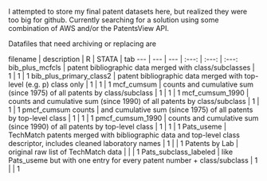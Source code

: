 I attempted to store my final patent datasets here, but realized they were too big for github. Currently searching for a solution using some combination of AWS and/or the PatentsView API.

Datafiles that need archiving or replacing are

filename | description | R | STATA | tab
--- | --- | --- | :---: | :---: | :---:
bib_plus_mcfcls | patent bibliographic data merged with class/subclasses | 1 | 1 | 1
bib_plus_primary_class2 | patent bibliographic data merged with top-level (e.g. p) class only | 1 | 1 | 1
mcf_cumsum | counts and cumulative sum (since 1975) of all patents by class/subclass | 1 | 1 | 1
mcf_cumsum_1990 | counts and cumulative sum (since 1990) of all patents by class/subclass | 1 | 1 | 1
pmcf_cumsum	counts | and cumulative sum (since 1975) of all patents by top-level class | 1 | 1 | 1
pmcf_cumsum_1990 | counts and cumulative sum (since 1990) of all patents by  top-level class | 1 | 1 | 1
Pats_useme | TechMatch patents merged with bibliographic data and top-level class descriptor, includes cleaned laboratory names | 1 |  | 1
Patents by Lab | original raw list of TechMatch data |  |  | 1
Pats_subclass_labeled | like Pats_useme but with one entry for every patent number + class/subclass | 1 |  | 1

